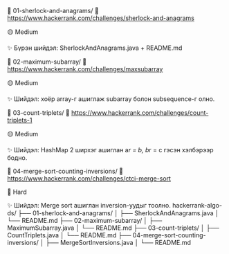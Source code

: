 📁 01-sherlock-and-anagrams/
🔗 https://www.hackerrank.com/challenges/sherlock-and-anagrams

🟡 Medium

✨ Бүрэн шийдэл: SherlockAndAnagrams.java + README.md

📁 02-maximum-subarray/
🔗 https://www.hackerrank.com/challenges/maxsubarray

🟡 Medium

✨ Шийдэл: хоёр array-г ашиглаж subarray болон subsequence-г олно.

📁 03-count-triplets/
🔗 https://www.hackerrank.com/challenges/count-triplets-1

🟡 Medium

✨ Шийдэл: HashMap 2 ширхэг ашиглан a*r = b, b*r = c гэсэн хэлбэрээр бодно.

📁 04-merge-sort-counting-inversions/
🔗 https://www.hackerrank.com/challenges/ctci-merge-sort

🔴 Hard

✨ Шийдэл: Merge sort ашиглан inversion-уудыг тоолно.
hackerrank-algo-ds/
├── 01-sherlock-and-anagrams/
│   ├── SherlockAndAnagrams.java
│   └── README.md
├── 02-maximum-subarray/
│   ├── MaximumSubarray.java
│   └── README.md
├── 03-count-triplets/
│   ├── CountTriplets.java
│   └── README.md
├── 04-merge-sort-counting-inversions/
│   ├── MergeSortInversions.java
│   └── README.md
